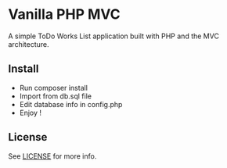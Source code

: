 # Vanilla PHP MVC

A simple ToDo Works List application built with PHP and the MVC architecture.

## Install 
 - Run composer install
 - Import from db.sql file
 - Edit database info in config.php
 - Enjoy !
## License

See [LICENSE](LICENSE) for more info.